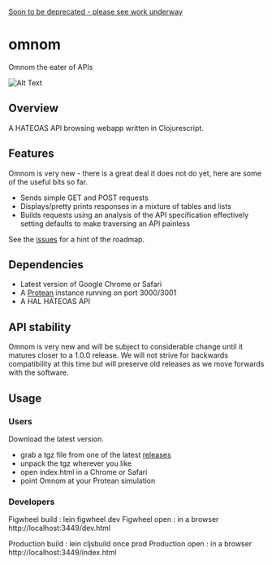 [Soon to be deprecated - please see work underway](https://github.com/vox-machina/omnom)

# omnom

Omnom the eater of APIs

![Alt Text](https://media.giphy.com/media/jgUG5cnss7T9K/giphy.gif)


## Overview

A HATEOAS API browsing webapp written in Clojurescript.


## Features

Omnom is very new - there is a great deal it does not do yet, here are some of the useful bits so far.

* Sends simple GET and POST requests
* Displays/pretty prints responses in a mixture of tables and lists
* Builds requests using an analysis of the API specification effectively setting defaults to make traversing an API painless

See the [issues](https://github.com/rossputin/omnom/issues) for a hint of the roadmap.


## Dependencies

* Latest version of Google Chrome or Safari
* A [Protean](https://github.com/passivsystems/protean) instance running on port 3000/3001
* A HAL HATEOAS API


## API stability

Omnom is very new and will be subject to considerable change until it matures closer to a 1.0.0 release.  We will not strive for backwards compatibility at this time but will preserve old releases as we move forwards with the software.


## Usage

### Users

Download the latest version.

* grab a tgz file from one of the latest [releases](https://github.com/rossputin/omnom/releases)
* unpack the tgz wherever you like
* open index.html in a Chrome or Safari
* point Omnom at your Protean simulation

### Developers

Figwheel build : lein figwheel dev
Figwheel open : in a browser http://localhost:3449/dev.html

Production build : lein cljsbuild once prod
Production open : in a browser http://localhost:3449/index.html
